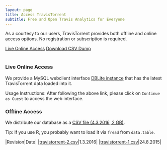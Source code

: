 ```yaml
---
layout: page
title: Access TravisTorrent
subtitle: Free and Open Travis Analytics for Everyone
---
```


As a courtesy to our users, TravisTorrent provides both offline and online
access options. No registration or subscription is required.

<div class="get-started-wrap"><a class="btn btn-success btn-lg get-started-btn" href="http://travistorrent.testroots.org/dblite/">Live Online Access</a> <a class="btn btn-success btn-lg get-started-btn" href="">Download CSV Dump</a></div>
<br>

### Live Online Access
We provide a MySQL webclient interface [DBLite instance](http://travistorrent.testroots.org/dblite/) that
has the latest TravisTorrent data loaded into it.

Usage Instructions: After following the above link, please click on `Continue as Guest` to access the web interface.

### Offline Access
We distribute our database as a [CSV file (4.3.2016, 2 GB)]().

Tip: If you use R, you probably want to load it via `fread` from `data.table`.

|Revision|Date|
|[travistorrent-2.csv]()|1.3.2016|
|[travistorrent-1.csv]()|24.8.2015|